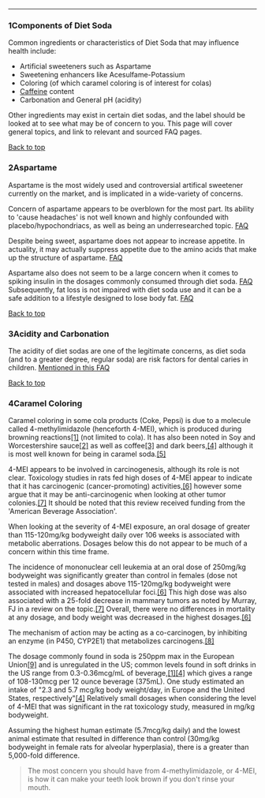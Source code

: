 





---


### 1Components of Diet Soda

Common ingredients or characteristics of Diet Soda that may influence health include:


* Artificial sweeteners such as Aspartame
* Sweetening enhancers like Acesulfame-Potassium
* Coloring (of which caramel coloring is of interest for colas)
* [Caffeine](/supplements/caffeine/) content
* Carbonation and General pH (acidity)

Other ingredients may exist in certain diet sodas, and the label should be looked at to see what may be of concern to you. This page will cover general topics, and link to relevant and sourced FAQ pages.


[Back to top](#c-components-of-diet-soda)
### 2Aspartame

Aspartame is the most widely used and controversial artifical sweetener currently on the market, and is implicated in a wide-variety of concerns.


Concern of aspartame appears to be overblown for the most part. Its ability to 'cause headaches' is not well known and highly confounded with placebo/hypochondriacs, as well as being an underresearched topic. [FAQ](https://examine.com/nutrition/does-aspartame-cause-headaches/)


Despite being sweet, aspartame does not appear to increase appetite. In actuality, it may actually suppress appetite due to the amino acids that make up the structure of aspartame. [FAQ](https://examine.com/nutrition/does-aspartame-increase-appetite/)


Aspartame also does not seem to be a large concern when it comes to spiking insulin in the dosages commonly consumed through diet soda. [FAQ](https://examine.com/nutrition/do-artificial-sweeteners-spike-insulin/) Subsequently, fat loss is not impaired with diet soda use and it can be a safe addition to a lifestyle designed to lose body fat. [FAQ](https://examine.com/nutrition/does-diet-soda-inhibit-fat-loss/)


[Back to top](#c-aspartame)
### 3Acidity and Carbonation

The acidity of diet sodas are one of the legitimate concerns, as diet soda (and to a greater degree, regular soda) are risk factors for dental caries in children. [Mentioned in this FAQ](https://examine.com/nutrition/is-diet-soda-bad-for-you/)


[Back to top](#c-acidity-and-carbonation)
### 4Caramel Coloring

Caramel coloring in some cola products (Coke, Pepsi) is due to a molecule called 4-methylimidazole (henceforth 4-MEI), which is produced during browning reactions[[1]](#ref1) (not limited to cola). It has also been noted in Soy and Worcestershire sauce[[2]](#ref2) as well as coffee[[3]](#ref3) and dark beers,[[4]](#ref4) although it is most well known for being in caramel soda.[[5]](#ref5)


4-MEI appears to be involved in carcinogenesis, although its role is not clear. Toxicology studies in rats fed high doses of 4-MEI appear to indicate that it has carcinogenic (cancer-promoting) activities,[[6]](#ref6) however some argue that it may be anti-carcinogenic when looking at other tumor colonies.[[7]](#ref7) It should be noted that this review received funding from the 'American Beverage Association'.


When looking at the severity of 4-MEI exposure, an oral dosage of greater than 115-120mg/kg bodyweight daily over 106 weeks is associated with metabolic aberrations. Dosages below this do not appear to be much of a concern within this time frame.


The incidence of mononuclear cell leukemia at an oral dose of 250mg/kg bodyweight was significantly greater than control in females (dose not tested in males) and dosages above 115-120mg/kg bodyweight were associated with increased hepatocellular foci.[[6]](#ref6) This high dose was also associated with a 25-fold decrease in mammary tumors as noted by Murray, FJ in a review on the topic.[[7]](#ref7) Overall, there were no differences in mortality at any dosage, and body weight was decreased in the highest dosages.[[6]](#ref6)


The mechanism of action may be acting as a co-carcinogen, by inhibiting an enzyme (in P450, CYP2E1) that metabolizes carcinogens.[[8]](#ref8)


The dosage commonly found in soda is 250ppm max in the European Union[[9]](#ref9) and is unregulated in the US; common levels found in soft drinks in the US range from 0.3-0.36mcg/mL of beverage,[[1]](#ref1)[[4]](#ref4) which gives a range of 108-130mcg per 12 ounce beverage (375mL). One study estimated an intake of "2.3 and 5.7 mcg/kg body weight/day, in Europe and the United States, respectively"[[4]](#ref4) Relatively small dosages when considering the level of 4-MEI that was significant in the rat toxicology study, measured in mg/kg bodyweight.


Assuming the highest human estimate (5.7mcg/kg daily) and the lowest animal estimate that resulted in difference than control (30mg/kg bodyweight in female rats for alveolar hyperplasia), there is a greater than 5,000-fold difference.



> The most concern you should have from 4-methylimidazole, or 4-MEI, is how it can make your teeth look brown if you don't rinse your mouth.

 


